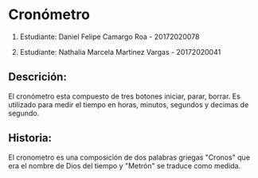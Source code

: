 # Cronómetro

1) Estudiante: Daniel Felipe Camargo Roa - 20172020078

2) Estudiante: Nathalia Marcela Martinez Vargas - 20172020041

## Descrición:
El cronómetro esta compuesto de tres botones iniciar, parar, borrar. Es utilizado para medir el tiempo en horas, minutos, segundos y decimas de segundo. 

## Historia:
El cronometro es una composición de dos palabras griegas "Cronos" que era el nombre de Dios del tiempo y "Metrón" se traduce como medida. 

